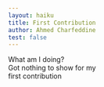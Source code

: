 ```yaml
---
layout: haiku
title: First Contribution
author: Ahmed Charfeddine
test: false
---
```

What am I doing?<br>
Got nothing to show for my<br>
first contribution<br>